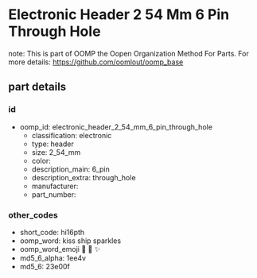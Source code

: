 # Electronic Header 2 54 Mm 6 Pin Through Hole  

note: This is part of OOMP the Oopen Organization Method For Parts. For more details: https://github.com/oomlout/oomp_base

##  part details





### id
* oomp_id: electronic_header_2_54_mm_6_pin_through_hole
  * classification: electronic
  * type: header
  * size: 2_54_mm
  * color: 
  * description_main: 6_pin
  * description_extra: through_hole
  * manufacturer: 
  * part_number: 

### other_codes
* short_code: hi16pth
* oomp_word: kiss ship sparkles
* oomp_word_emoji :kiss: :ship: :sparkles:
* md5_6_alpha: 1ee4v
* md5_6: 23e00f